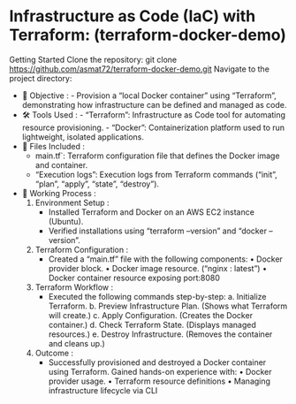 # Infrastructure as Code (IaC) with Terraform:  (terraform-docker-demo)
  Getting Started Clone the repository: git clone https://github.com/asmat72/terraform-docker-demo.git  Navigate to the project directory:
- 📌 Objective : 
      - Provision a “local Docker container” using “Terraform”, demonstrating how infrastructure can be defined and managed as code.
- 🛠 Tools Used :
      - “Terraform”:  Infrastructure as Code tool for automating resource provisioning.
      - “Docker”: Containerization platform used to run lightweight, isolated applications.
 - 📁 Files Included :
      - main.tf`: Terraform configuration file that defines the Docker image and container.
      - “Execution logs”: Execution logs from Terraform commands (“init”, “plan”, “apply”, “state”, “destroy”).
- 🚀 Working Process :
    1. Environment Setup :
       - Installed Terraform and Docker on an AWS EC2 instance (Ubuntu).
       - Verified installations using “terraform –version” and “docker –version”.
    2. Terraform Configuration :
       - Created a “main.tf” file with the following components:
          • Docker provider block.
          • Docker image resource. (“nginx : latest”)
          • Docker container resource exposing port:8080
    3. Terraform Workflow :
       - Executed the following commands step-by-step:
          a. Initialize Terraform.
          b. Preview Infrastructure Plan. (Shows what Terraform will create.)
          c. Apply Configuration. (Creates the Docker container.)
          d. Check Terraform State. (Displays managed resources.)
          e. Destroy Infrastructure. (Removes the container and cleans up.)
    4. Outcome :
       - Successfully provisioned and destroyed a Docker container using Terraform. Gained hands-on experience with:
          • Docker provider usage.
         • Terraform resource definitions
         • Managing infrastructure lifecycle via CLI
